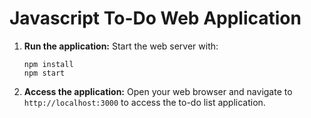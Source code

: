 # Javascript To-Do Web Application

1. **Run the application:**
   Start the web server with:
   ```
   npm install
   npm start
   ```

2. **Access the application:**
   Open your web browser and navigate to `http://localhost:3000` to access the to-do list application.

